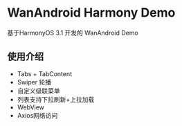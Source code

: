 
# WanAndroid Harmony Demo

基于HarmonyOS 3.1 开发的 WanAndroid Demo

## 使用介绍
- Tabs + TabContent
- Swiper 轮播
- 自定义级联菜单
- 列表支持下拉刷新+上拉加载
- WebView
- Axios网络访问
